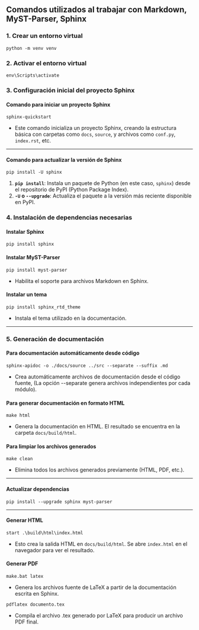 ## **Comandos utilizados al trabajar con Markdown, MyST-Parser, Sphinx**

### 1. Crear un entorno virtual
```
python -m venv venv
```

### 2. Activar el entorno virtual
```
env\Scripts\activate
```

### 3. Configuración inicial del proyecto Sphinx

#### Comando para iniciar un proyecto Sphinx

```
sphinx-quickstart
``` 

-   Este comando inicializa un proyecto Sphinx, creando la estructura básica con carpetas como `docs`, `source`, y archivos como `conf.py`, `index.rst`, etc.

----------

#### Comando para actualizar la versión de Sphinx
```
pip install -U sphinx
``` 
1.  **`pip install`**: Instala un paquete de Python (en este caso, `sphinx`) desde el repositorio de PyPI (Python Package Index).
2.  **`-U` o `--upgrade`**: Actualiza el paquete a la versión más reciente disponible en PyPI.

### 4. Instalación de dependencias necesarias

#### Instalar Sphinx

```
pip install sphinx
```

#### Instalar MyST-Parser

```
pip install myst-parser
```

-   Habilita el soporte para archivos Markdown en Sphinx.

#### Instalar un tema

```
pip install sphinx_rtd_theme
```

-   Instala el tema utilizado en la documentación.

----------

### 5. Generación de documentación

#### Para documentación automáticamente desde código

```
sphinx-apidoc -o ./docs/source ../src --separate --suffix .md
``` 

- Crea automáticamente archivos de documentación desde el código fuente, (La opción --separate genera archivos independientes por cada módulo).


#### Para generar documentación en formato HTML

```
make html
``` 

-   Genera la documentación en HTML. El resultado se encuentra en la carpeta `docs/build/html`.

#### Para limpiar los archivos generados

```
make clean
``` 

-   Elimina todos los archivos generados previamente (HTML, PDF, etc.).

----------
#### Actualizar dependencias

```
pip install --upgrade sphinx myst-parser
``` 
----------

#### Generar HTML

``` 
start .\build\html\index.html
``` 

- Esto crea la salida HTML en `docs/build/html`. Se abre `index.html` en el navegador para ver el resultado.

#### Generar PDF

``` 
make.bat latex
``` 
- Genera los archivos fuente de LaTeX a partir de la documentación escrita en Sphinx.

``` 
pdflatex documento.tex
``` 
- Compila el archivo .tex generado por LaTeX para producir un archivo PDF final.